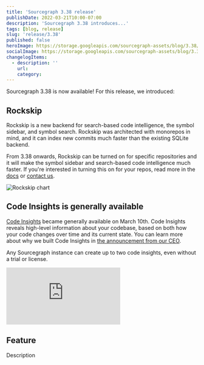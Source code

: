 ```yaml
---
title: 'Sourcegraph 3.38 release'
publishDate: 2022-03-21T10:00-07:00
description: 'Sourcegraph 3.38 introduces...'
tags: [blog, release]
slug: 'release/3.38'
published: false
heroImage: https://storage.googleapis.com/sourcegraph-assets/blog/3.38/sourcegraph-3-38-release.png
socialImage: https://storage.googleapis.com/sourcegraph-assets/blog/3.38/sourcegraph-3-38-release.png
changelogItems:
  - description: ''
    url:
    category:
---
```


Sourcegraph 3.38 is now available! For this release, we introduced:

## Rockskip

Rockskip is a new backend for search-based code intelligence, the symbol sidebar, and symbol search. Rockskip was architected with monorepos in mind, and it can index new commits much faster than the existing SQLite backend.

From 3.38 onwards, Rockskip can be turned on for specific repositories and it will make the symbol sidebar and search-based code intelligence much faster. If you're interested in turning this on for your repos, read more in the [docs](https://docs.sourcegraph.com/code_intelligence/explanations/rockskip) or [contact us](mailto:support@sourcegraph.com).

![Rockskip chart](https://storage.googleapis.com/sourcegraph-assets/docs/images/code-intelligence/rockskip-chart.png)

## Code Insights is generally available

[Code Insights](https://docs.sourcegraph.com/code_insights) became generally available on March 10th. Code Insights reveals high-level information about your codebase, based on both how your code changes over time and its current state. You can learn more about why we built Code Insights in [the announcement from our CEO](https://about.sourcegraph.com/blog/announcing-code-insights/).

Any Sourcegraph instance can create up to two code insights, even without a trial or license.

<div class="container my-4 video-embed embed-responsive embed-responsive-16by9">
  <iframe
    class="embed-responsive-item"
    src="https://www.youtube-nocookie.com/embed/fMCUJQHfbUA?autoplay=0&amp;cc_load_policy=0&amp;start=0&amp;end=0&amp;loop=0&amp;controls=1&amp;modestbranding=1&amp;rel=0"
    allowfullscreen="true"
    allow="accelerometer; autoplay; encrypted-media; gyroscope; picture-in-picture"
    frameborder="0"
    title="Sourcegraph Code Insights demo"
  ></iframe>
</div>

## Feature

Description

